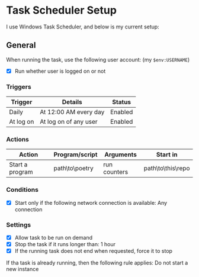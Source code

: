 # Task Scheduler Setup

I use Windows Task Scheduler, and below is my current setup:

## General

When running the task, use the following user account: (my `$env:USERNAME`)

- [x] Run whether user is logged on or not

### Triggers

| Trigger   | Details               | Status  |
| --------- | --------------------- | ------- |
| Daily     | At 12:00 AM every day | Enabled |
| At log on | At log on of any user | Enabled |

### Actions

| Action          | Program/script | Arguments    | Start in          |
| --------------- | -------------- | ------------ | ----------------- |
| Start a program | path\to\poetry | run counters | path\to\this\repo |

### Conditions

- [x] Start only if the following network connection is available: Any connection

### Settings

- [x] Allow task to be run on demand
- [x] Stop the task if it runs longer than: 1 hour
- [x] If the running task does not end when requested, force it to stop

If tha task is already running, then the following rule applies: Do not start a new instance
